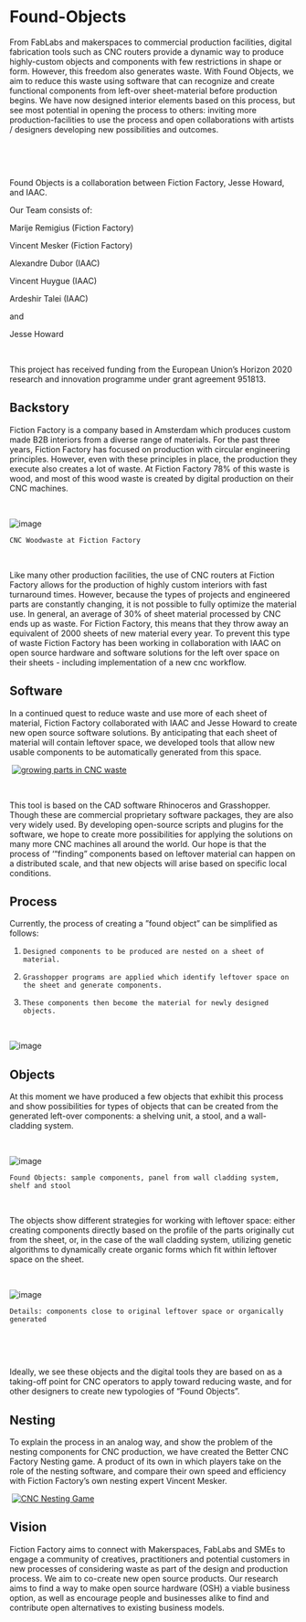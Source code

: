 # Found-Objects

From FabLabs and makerspaces to commercial production facilities, digital fabrication tools such as CNC routers provide a dynamic way to produce highly-custom objects and components with few restrictions in shape or form. However, this freedom also generates waste. With Found Objects, we aim to reduce this waste using software that can recognize and create functional components from left-over sheet-material before production begins. We have now designed interior elements based on this process, but see most potential in opening the process to others: inviting more production-facilities to use the process and open collaborations with artists / designers developing new possibilities and outcomes.

​

​

Found Objects is a collaboration between Fiction Factory, Jesse Howard, and IAAC. 

Our Team consists of:

Marije Remigius \(Fiction Factory\)

Vincent Mesker \(Fiction Factory\)

Alexandre Dubor \(IAAC\)

Vincent Huygue \(IAAC\)

Ardeshir Talei \(IAAC\)

and

Jesse Howard

​

This project has received funding from the European Union’s Horizon 2020 research and innovation programme under grant agreement 951813.

## Backstory



Fiction Factory is a company based in Amsterdam which produces custom made B2B interiors from a diverse range of materials. For the past three years, Fiction Factory has focused on production with circular engineering principles. However, even with these principles in place, the production they execute also creates a lot of waste. At Fiction Factory 78% of this waste is wood, and most of this wood waste is created by digital production on their CNC machines.

​

![image](https://wikifactory.com/files/RmlsZTo3Mjg2NTA=)

```
CNC Woodwaste at Fiction Factory
```

​

Like many other production facilities, the use of CNC routers at Fiction Factory allows for the production of highly custom interiors with fast turnaround times. However, because the types of projects and engineered parts are constantly changing, it is not possible to fully optimize the material use. In general, an average of 30% of sheet material processed by CNC ends up as waste. For Fiction Factory, this means that they throw away an equivalent of 2000 sheets of new material every year. To prevent this type of waste Fiction Factory has been working in collaboration with IAAC on open source hardware and software solutions for the left over space on their sheets - including implementation of a new cnc workflow.



## Software



In a continued quest to reduce waste and use more of each sheet of material, Fiction Factory collaborated with IAAC and Jesse Howard to create new open source software solutions. By anticipating that each sheet of material will contain leftover space, we developed tools that allow new usable components to be automatically generated from this space.

​
[![growing parts in CNC waste](https://img.youtube.com/vi/14kSnQ6gd3Q/0.jpg)](https://www.youtube.com/watch?v=14kSnQ6gd3Q)

​

This tool is based on the CAD software Rhinoceros and Grasshopper. Though these are commercial proprietary software packages, they are also very widely used. By developing open-source scripts and plugins for the software, we hope to create more possibilities for applying the solutions on many more CNC machines all around the world. Our hope is that the process of ‘“finding” components based on leftover material can happen on a distributed scale, and that new objects will arise based on specific local conditions.



## Process


Currently, the process of creating a ”found object” can be simplified as follows:

1.     Designed components to be produced are nested on a sheet of material.

2.     Grasshopper programs are applied which identify leftover space on the sheet and generate components.

3.     These components then become the material for newly designed objects.

​

![image](https://wikifactory.com/files/RmlsZTo3Mjg2NzE=)


## Objects



At this moment we have produced a few objects that exhibit this process and show possibilities for types of objects that can be created from the generated left-over components: a shelving unit, a stool, and a wall-cladding system.

​

![image](https://wikifactory.com/files/RmlsZTo3Mjg2NTQ=)

```
Found Objects: sample components, panel from wall cladding system, shelf and stool
```

​

The objects show different strategies for working with leftover space: either creating components directly based on the profile of the parts originally cut from the sheet, or, in the case of the wall cladding system, utilizing genetic algorithms to dynamically create organic forms which fit within leftover space on the sheet.

​

![image](https://wikifactory.com/files/RmlsZTo3Mjg2NjA=)

```
Details: components close to original leftover space or organically generated 
```

​

﻿

Ideally, we see these objects and the digital tools they are based on as a taking-off point for CNC operators to apply toward reducing waste, and for other designers to create new typologies of “Found Objects”.



## Nesting



To explain the process in an analog way,  and show the problem of the nesting components for CNC production, we have created the Better CNC Factory Nesting game. A product of its own in which players take on the role of the nesting software, and compare their own speed and efficiency with Fiction Factory’s own nesting expert Vincent Mesker.

​
[![CNC Nesting Game](https://img.youtube.com/vi/Y7UNH0xUYU4/0.jpg)](https://www.youtube.com/watch?v=Y7UNH0xUYU4)


## Vision



Fiction Factory aims to connect with Makerspaces, FabLabs and SMEs to engage a community of creatives, practitioners and potential customers in new processes of considering waste as part of the design and production process. We aim to co-create new open source products. Our research aims to find a way to make open source hardware \(OSH\) a viable business option, as well as encourage people and businesses alike to find and contribute open alternatives to existing business models.
